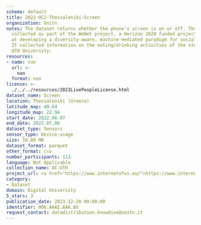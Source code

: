 ```yaml
---
schema: default
title: 2022-OC2-Thessaloniki-Screen
organization: Unitn
notes: The dataset returns whether the phone's screen is on or off. The dataset was
  collected as part of the WeNet project, a Horizon 2020 funded project that aims
  at developing a diversity-aware, machine-mediated paradigm for social interactions.
  It collected information on the eating/drinking activities of the students of the
  UTH University.
resources:
- name: nan
  url: >-
    nan
  format: nan
license: >-
  ./../../resources/2023LivePeopleLicense.html
dataset_name: Screen
location: Thessaloniki (Greece)
latitude_map: 40.64
longitude_map: 22.94
start_date: 2022.06.07
end_date: 2022.07.06
dataset_type: Sensors
sensor_type: Device-usage
size: 10.89 MB
dataset_format: parquet
other_format: csv
number_participants: 113
language: Not Applicable
collection_name: OC-UTH
project_url: <a href="https://www.internetofus.eu/">https://www.internetofus.eu/</a>
category:
- Dataset
domain: Digital University
5_stars: 3
publication_date: 2023-12-20 00:00:00
identifier: 006.AAAI.AAK.BX
request_contact: datadistribution.knowdive@unitn.it
---
```

